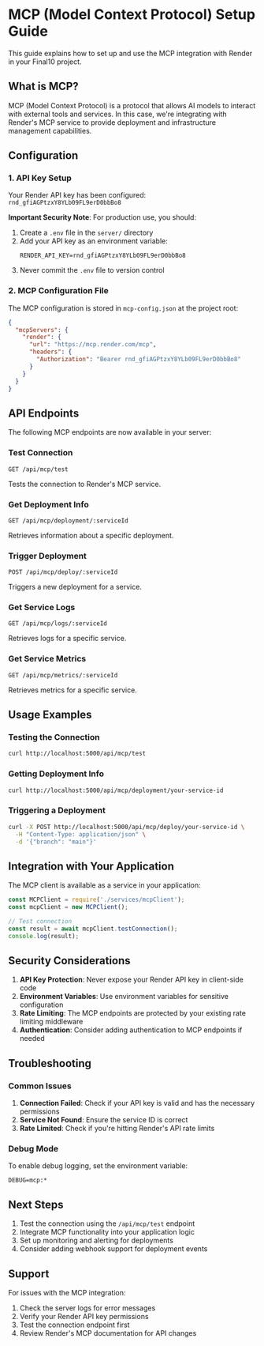 # MCP (Model Context Protocol) Setup Guide

This guide explains how to set up and use the MCP integration with Render in your Final10 project.

## What is MCP?

MCP (Model Context Protocol) is a protocol that allows AI models to interact with external tools and services. In this case, we're integrating with Render's MCP service to provide deployment and infrastructure management capabilities.

## Configuration

### 1. API Key Setup

Your Render API key has been configured: `rnd_gfiAGPtzxY8YLb09FL9erD0bbBo8`

**Important Security Note**: For production use, you should:
1. Create a `.env` file in the `server/` directory
2. Add your API key as an environment variable:
   ```
   RENDER_API_KEY=rnd_gfiAGPtzxY8YLb09FL9erD0bbBo8
   ```
3. Never commit the `.env` file to version control

### 2. MCP Configuration File

The MCP configuration is stored in `mcp-config.json` at the project root:

```json
{
  "mcpServers": {
    "render": {
      "url": "https://mcp.render.com/mcp",
      "headers": {
        "Authorization": "Bearer rnd_gfiAGPtzxY8YLb09FL9erD0bbBo8"
      }
    }
  }
}
```

## API Endpoints

The following MCP endpoints are now available in your server:

### Test Connection
```
GET /api/mcp/test
```
Tests the connection to Render's MCP service.

### Get Deployment Info
```
GET /api/mcp/deployment/:serviceId
```
Retrieves information about a specific deployment.

### Trigger Deployment
```
POST /api/mcp/deploy/:serviceId
```
Triggers a new deployment for a service.

### Get Service Logs
```
GET /api/mcp/logs/:serviceId
```
Retrieves logs for a specific service.

### Get Service Metrics
```
GET /api/mcp/metrics/:serviceId
```
Retrieves metrics for a specific service.

## Usage Examples

### Testing the Connection
```bash
curl http://localhost:5000/api/mcp/test
```

### Getting Deployment Info
```bash
curl http://localhost:5000/api/mcp/deployment/your-service-id
```

### Triggering a Deployment
```bash
curl -X POST http://localhost:5000/api/mcp/deploy/your-service-id \
  -H "Content-Type: application/json" \
  -d '{"branch": "main"}'
```

## Integration with Your Application

The MCP client is available as a service in your application:

```javascript
const MCPClient = require('./services/mcpClient');
const mcpClient = new MCPClient();

// Test connection
const result = await mcpClient.testConnection();
console.log(result);
```

## Security Considerations

1. **API Key Protection**: Never expose your Render API key in client-side code
2. **Environment Variables**: Use environment variables for sensitive configuration
3. **Rate Limiting**: The MCP endpoints are protected by your existing rate limiting middleware
4. **Authentication**: Consider adding authentication to MCP endpoints if needed

## Troubleshooting

### Common Issues

1. **Connection Failed**: Check if your API key is valid and has the necessary permissions
2. **Service Not Found**: Ensure the service ID is correct
3. **Rate Limited**: Check if you're hitting Render's API rate limits

### Debug Mode

To enable debug logging, set the environment variable:
```
DEBUG=mcp:*
```

## Next Steps

1. Test the connection using the `/api/mcp/test` endpoint
2. Integrate MCP functionality into your application logic
3. Set up monitoring and alerting for deployments
4. Consider adding webhook support for deployment events

## Support

For issues with the MCP integration:
1. Check the server logs for error messages
2. Verify your Render API key permissions
3. Test the connection endpoint first
4. Review Render's MCP documentation for API changes















